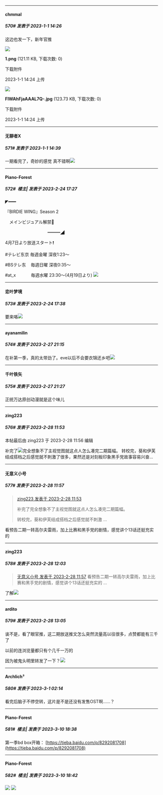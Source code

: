 

*****

####  chmmal  
##### 570#       发表于 2023-1-1 14:26

这边也发一下，新年官推

<img src="https://img.saraba1st.com/forum/202301/01/142425ly7qvxq4u2uq8vik.png" referrerpolicy="no-referrer">

<strong>1.png</strong> (121.11 KB, 下载次数: 0)

下载附件

2023-1-1 14:24 上传

<img src="https://img.saraba1st.com/forum/202301/01/142443xtlnvunjmclzgmyl.jpg" referrerpolicy="no-referrer">

<strong>FlWAhFjaAAAL7Q-.jpg</strong> (123.73 KB, 下载次数: 0)

下载附件

2023-1-1 14:24 上传



*****

####  无聊者X  
##### 571#       发表于 2023-1-1 14:39

一期看完了，奇妙的感觉
真不错啊<img src="https://static.saraba1st.com/image/smiley/face2017/075.png" referrerpolicy="no-referrer">

*****

####  Piano-Forest  
##### 572#         楼主| 发表于 2023-2-24 17:27

◤━━━

『BIRDIE WING』Season 2

　メインビジュアル解禁🌈

　　　　　　　　　　━━━◢

4月7日より放送スタート❗

#テレビ东京 毎週金曜 深夜1:23～

#BSテレ东    毎週日曜 深夜0:35～

#at_x　　　  毎週水曜 23:30～(4月19日より)
<img src="https://p.sda1.dev/10/63c906879bfb2d53b1569930ce0c3d51/20230224_172626.jpg" referrerpolicy="no-referrer">


*****

####  恋叶梦境  
##### 573#       发表于 2023-2-24 17:38

要来咯<img src="https://static.saraba1st.com/image/smiley/face2017/060.png" referrerpolicy="no-referrer">

*****

####  ayanamilin  
##### 574#       发表于 2023-2-27 21:15

在补第一季，真的太带劲了。eve以后不会要衣锦还乡吧<img src="https://static.saraba1st.com/image/smiley/face2017/059.png" referrerpolicy="no-referrer">


*****

####  千叶铁矢  
##### 575#       发表于 2023-2-27 21:27

正统万达原创动漫就是这个味儿


*****

####  zing223  
##### 576#       发表于 2023-2-28 11:53

 本帖最后由 zing223 于 2023-2-28 11:56 编辑 

补完了<img src="https://static.saraba1st.com/image/smiley/face2017/075.png" referrerpolicy="no-referrer">完全想象不了主视觉图就这点人怎么凑完二期篇幅。
转校完，葵和伊芙结成搭档之后感觉就不刺激了很多，果然还是对刻板印象黑手党故事容易兴奋...

*****

####  无意义小号  
##### 577#       发表于 2023-2-28 11:57

<blockquote><a href="httphttps://bbs.saraba1st.com/2b/forum.php?mod=redirect&amp;goto=findpost&amp;pid=59913285&amp;ptid=2034368" target="_blank">zing223 发表于 2023-2-28 11:53</a>

补完了完全想象不了主视觉图就这点人怎么凑完二期篇幅。

转校完，葵和伊芙结成搭档之后感觉就不刺激 ...</blockquote>
看预告二期一转高尔夫雷雨，加上比赛和黑手党的剧情，感觉讲个13话还挺充实的


*****

####  zing223  
##### 578#       发表于 2023-2-28 12:03

<blockquote><a href="httphttps://bbs.saraba1st.com/2b/forum.php?mod=redirect&amp;goto=findpost&amp;pid=59913334&amp;ptid=2034368" target="_blank">无意义小号 发表于 2023-2-28 11:57</a>
看预告二期一转高尔夫雷雨，加上比赛和黑手党的剧情，感觉讲个13话还挺充实的 ...</blockquote>
了解<img src="https://static.saraba1st.com/image/smiley/face2017/057.png" referrerpolicy="no-referrer">


*****

####  ardito  
##### 579#       发表于 2023-2-28 13:05

诶不是，看了眼官推，这二期放送推文怎么突然流量高以往很多，点赞都能有三千了

以前的连浏览量都只有个几千一万的

因为被鬼头明里转发了一下？<img src="https://static.saraba1st.com/image/smiley/face2017/067.png" referrerpolicy="no-referrer">


*****

####  Archlich³  
##### 580#       发表于 2023-3-1 02:14

看完后脑子不停空转，这片是不是还没有发售OST啊……？

*****

####  Piano-Forest  
##### 581#         楼主| 发表于 2023-3-10 18:38

第一季bd box开箱：
[https://tieba.baidu.com/p/8292081708](https://tieba.baidu.com/p/8292081708)


*****

####  Piano-Forest  
##### 582#         楼主| 发表于 2023-3-10 18:42

<img src="https://p.sda1.dev/10/2c94b48def8b543e0ab338e68df591a2/20221211_121233.jpg" referrerpolicy="no-referrer">
<img src="https://p.sda1.dev/10/addce1bc67b7d0abd418017fbbeaf399/20230310_182422.jpg" referrerpolicy="no-referrer">

